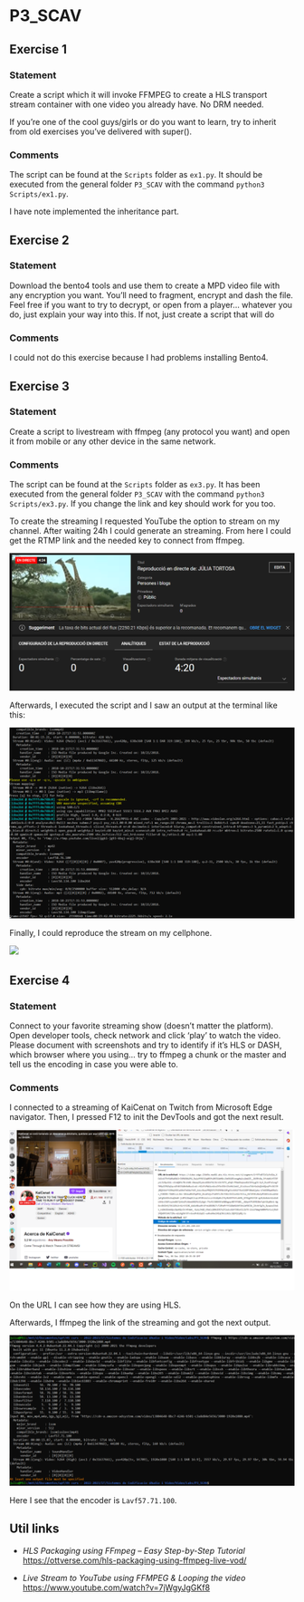 # P3_SCAV

## Exercise 1
### Statement
Create a script which it will invoke FFMPEG to create a HLS transport stream container with one
video you already have. No DRM needed. 

If you’re one of the cool guys/girls or do you want to learn, try to inherit from old exercises you’ve delivered with super().
### Comments

The script can be found at the `Scripts` folder as `ex1.py`. It should be executed from the general folder `P3_SCAV` with the command `python3 Scripts/ex1.py`.

I have note implemented the inheritance part.
## Exercise 2
### Statement
Download the bento4 tools and use them to create a MPD video file with any encryption you want. You’ll need to fragment, encrypt and dash the file.
Feel free if you want to try to decrypt, or open from a player… whatever you do, just explain your way into this. If not, just create a script that will do

### Comments
I could not do this exercise because I had problems installing Bento4.
## Exercise 3
### Statement
Create a script to livestream with ffmpeg (any protocol you want) and open it from mobile or any other device in the same network.
### Comments
The script can be found at the `Scripts` folder as `ex3.py`. It has been executed from the general folder `P3_SCAV` with the command `python3 Scripts/ex3.py`. If you change the link and key should work for you too.

To create the streaming I requested YouTube the option to stream on my channel. After waiting 24h I could generate an streaming. From here I could get the RTMP link and the needed key to connect from ffmpeg.

![alt text](https://github.com/juliatogr/P3_SCAV/blob/main/screenshots/ex3/live_config_youtube.PNG?raw=true)

Afterwards, I executed the script and I saw an output at the terminal like this:

![alt text](https://github.com/juliatogr/P3_SCAV/blob/main/screenshots/ex3/terminal_output.PNG?raw=true)

Finally, I could reproduce the stream on my cellphone.

<img src="screenshots/ex3/Screen_Recording_YouTube.mp4" width="50%">


## Exercise 4
### Statement
Connect to your favorite streaming show (doesn’t matter the platform). Open developer tools, check network and click ‘play’ to watch the video.
Please document with screenshots and try to identify if it’s HLS or DASH, which browser where you using… try to ffmpeg a chunk or the master and
tell us the encoding in case you were able to.
### Comments

I connected to a streaming of KaiCenat on Twitch from Microsoft Edge navigator. Then, I pressed F12 to init the DevTools and got the next result.

![alt text](https://github.com/juliatogr/P3_SCAV/blob/main/screenshots/ex4/DevTools.png?raw=true)

On the URL I can see how they are using HLS.

Afterwards, I ffmpeg the link of the streaming and got the next output.

![alt text](https://github.com/juliatogr/P3_SCAV/blob/main/screenshots/ex4/ffmpeg_master.PNG?raw=true)

Here I see that the encoder is `Lavf57.71.100`.
## Util links

- *HLS Packaging using FFmpeg – Easy Step-by-Step Tutorial* https://ottverse.com/hls-packaging-using-ffmpeg-live-vod/

- *Live Stream to YouTube using FFMPEG & Looping the video* https://www.youtube.com/watch?v=7jWgyJgGKf8
